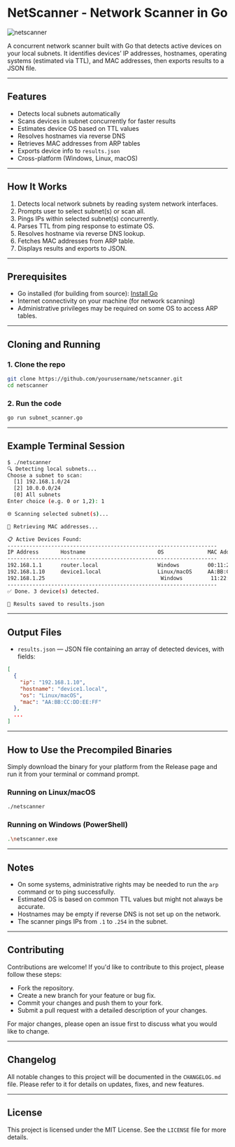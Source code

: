 # NetScanner - Network Scanner in Go

![netscanner](https://img.shields.io/badge/language-Go-blue?logo=go)

A concurrent network scanner built with Go that detects active devices on your local subnets. It identifies devices’ IP addresses, hostnames, operating systems (estimated via TTL), and MAC addresses, then exports results to a JSON file.

---

## Features

- Detects local subnets automatically
- Scans devices in subnet concurrently for faster results
- Estimates device OS based on TTL values
- Resolves hostnames via reverse DNS
- Retrieves MAC addresses from ARP tables
- Exports device info to `results.json`
- Cross-platform (Windows, Linux, macOS)

---

## How It Works

1. Detects local network subnets by reading system network interfaces.
2. Prompts user to select subnet(s) or scan all.
3. Pings IPs within selected subnet(s) concurrently.
4. Parses TTL from ping response to estimate OS.
5. Resolves hostname via reverse DNS lookup.
6. Fetches MAC addresses from ARP table.
7. Displays results and exports to JSON.

---

## Prerequisites

- Go installed (for building from source): [Install Go](https://golang.org/doc/install)
- Internet connectivity on your machine (for network scanning)
- Administrative privileges may be required on some OS to access ARP tables.

---

## Cloning and Running

### 1. Clone the repo

```bash
git clone https://github.com/yourusername/netscanner.git
cd netscanner
```

### 2. Run the code

```bash
go run subnet_scanner.go
```
---

## Example Terminal Session

```bash
$ ./netscanner
🔍 Detecting local subnets...
Choose a subnet to scan:
  [1] 192.168.1.0/24
  [2] 10.0.0.0/24
  [0] All subnets
Enter choice (e.g. 0 or 1,2): 1

🌐 Scanning selected subnet(s)...

🔄 Retrieving MAC addresses...

📋 Active Devices Found:
-------------------------------------------------------------------
IP Address       Hostname                       OS              MAC Address       
-------------------------------------------------------------------
192.168.1.1      router.local                   Windows         00:11:22:33:44:55
192.168.1.10     device1.local                  Linux/macOS     AA:BB:CC:DD:EE:FF
192.168.1.25                                     Windows         11:22:33:44:55:66
-------------------------------------------------------------------
✅ Done. 3 device(s) detected.

📁 Results saved to results.json
```

---

## Output Files

- `results.json` — JSON file containing an array of detected devices, with fields:

```json
[
  {
    "ip": "192.168.1.10",
    "hostname": "device1.local",
    "os": "Linux/macOS",
    "mac": "AA:BB:CC:DD:EE:FF"
  },
  ...
]
```

---

## How to Use the Precompiled Binaries
Simply download the binary for your platform from the Release page and run it from your terminal or command prompt.

### Running on Linux/macOS
```bash
./netscanner
```
### Running on Windows (PowerShell)
```bash
.\netscanner.exe
```

---

## Notes

- On some systems, administrative rights may be needed to run the `arp` command or to ping successfully.
- Estimated OS is based on common TTL values but might not always be accurate.
- Hostnames may be empty if reverse DNS is not set up on the network.
- The scanner pings IPs from `.1` to `.254` in the subnet.

---

## Contributing

Contributions are welcome! If you'd like to contribute to this project, please follow these steps:

- Fork the repository.
- Create a new branch for your feature or bug fix.
- Commit your changes and push them to your fork.
- Submit a pull request with a detailed description of your changes.

For major changes, please open an issue first to discuss what you would like to change.

---

## Changelog

All notable changes to this project will be documented in the `CHANGELOG.md` file. Please refer to it for details on updates, fixes, and new features.

---

## License

This project is licensed under the MIT License. See the `LICENSE` file for more details.
